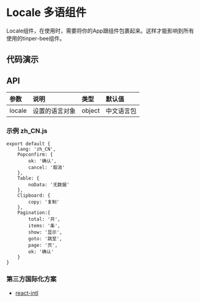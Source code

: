 # Locale 多语组件

Locale组件，在使用时，需要将你的App跟组件包裹起来。这样才能影响到所有使用的tinper-bee组件。

## 代码演示

## API
|参数|说明|类型|默认值|
|:---|:-----|:----|:------|
|locale|设置的语言对象|object|中文语言包|

### 示例 zh_CN.js

```
export default {
    lang: 'zh_CN',
    Popconfirm: {
        ok: '确认',
        cancel: '取消'
    },
    Table: {
        noData: '无数据'
    },
    Clipboard: {
        copy: '复制'
    },
    Pagination:{
        total: '共',
        items: '条',
        show: '显示',
        goto: '跳至',
        page: '页',
        ok: '确认'
    }
}
```

### 第三方国际化方案

- [react-intl](https://github.com/yahoo/react-intl)